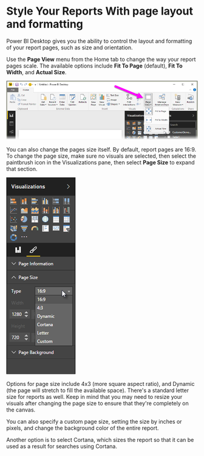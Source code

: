 <properties
   pageTitle="Page Layout and Formatting"
   description="Display your reports and dashboards how you want them"
   services="powerbi"
   documentationCenter=""
   authors="davidiseminger"
   manager="mblythe"
   editor=""
   tags=""
   qualityFocus="no"
   qualityDate=""
   featuredVideoId="XPByITauE1g"
   featuredVideoThumb=""
   courseDuration="5m"/>

<tags
   ms.service="powerbi"
   ms.devlang="NA"
   ms.topic="article"
   ms.tgt_pltfrm="NA"
   ms.workload="powerbi"
   ms.date="03/28/2016"
   ms.author="davidi"/>

# Style Your Reports With page layout and formatting

Power BI Desktop gives you the ability to control the layout and formatting of your report pages, such as size and orientation.

Use the **Page View** menu from the Home tab to change the way your report pages scale. The available options include **Fit To Page** (default), **Fit To Width**, and **Actual Size**.

![](media/powerbi-learning-3-11-page-layout-formatting/3-11_1.png)

You can also change the pages size itself. By default, report pages are 16:9. To change the page size, make sure no visuals are selected, then select the paintbrush icon in the Visualizations pane, then select **Page Size** to expand that section.

![](media/powerbi-learning-3-11-page-layout-formatting/3-11_2.png)

Options for page size include 4x3 (more square aspect ratio), and Dynamic (the page will stretch to fill the available space). There's a standard letter size for reports as well. Keep in mind that you may need to resize your visuals after changing the page size to ensure that they're completely on the canvas.

You can also specify a custom page size, setting the size by inches or pixels, and change the background color of the entire report.

Another option is to select Cortana, which sizes the report so that it can be used as a result for searches using Cortana.
